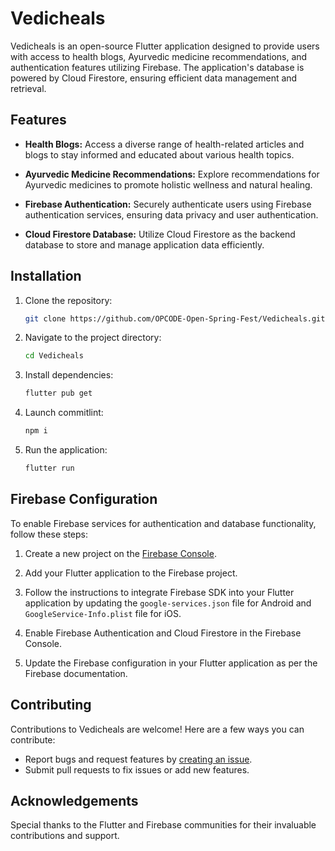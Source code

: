 # Vedicheals

Vedicheals is an open-source Flutter application designed to provide users with access to health blogs, Ayurvedic medicine recommendations, and authentication features utilizing Firebase. The application's database is powered by Cloud Firestore, ensuring efficient data management and retrieval.

## Features

- **Health Blogs:** Access a diverse range of health-related articles and blogs to stay informed and educated about various health topics.
  
- **Ayurvedic Medicine Recommendations:** Explore recommendations for Ayurvedic medicines to promote holistic wellness and natural healing.

- **Firebase Authentication:** Securely authenticate users using Firebase authentication services, ensuring data privacy and user authentication.

- **Cloud Firestore Database:** Utilize Cloud Firestore as the backend database to store and manage application data efficiently.

## Installation

1. Clone the repository:

    ```bash
    git clone https://github.com/OPCODE-Open-Spring-Fest/Vedicheals.git
    ```

2. Navigate to the project directory:

    ```bash
    cd Vedicheals
    ```

3. Install dependencies:

    ```bash
    flutter pub get
    ```

4. Launch commitlint:

    ```bash
    npm i
    ```

5. Run the application:

    ```bash
    flutter run
    ```

## Firebase Configuration

To enable Firebase services for authentication and database functionality, follow these steps:

1. Create a new project on the [Firebase Console](https://console.firebase.google.com/).

2. Add your Flutter application to the Firebase project.

3. Follow the instructions to integrate Firebase SDK into your Flutter application by updating the `google-services.json` file for Android and `GoogleService-Info.plist` file for iOS.

4. Enable Firebase Authentication and Cloud Firestore in the Firebase Console.

5. Update the Firebase configuration in your Flutter application as per the Firebase documentation.

## Contributing

Contributions to Vedicheals are welcome! Here are a few ways you can contribute:

- Report bugs and request features by [creating an issue](https://github.com/DarkNinja15/VedicHeals/issues).
- Submit pull requests to fix issues or add new features.


## Acknowledgements

Special thanks to the Flutter and Firebase communities for their invaluable contributions and support.
